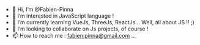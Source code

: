 - 👋 Hi, I’m @Fabien-Pinna
- 👀 I’m interested in JavaScript language !
- 🌱 I’m currently learning VueJs, ThreeJs, ReactJs... Well, all about JS !! ;)
- 💞️ I’m looking to collaborate on Js projects, of course !
- 📫 How to reach me : fabien.pinna@gmail.com ...

<!---
Fabien-Pinna/Fabien-Pinna is a ✨ special ✨ repository because its `README.md` (this file) appears on your GitHub profile.
You can click the Preview link to take a look at your changes.
--->
